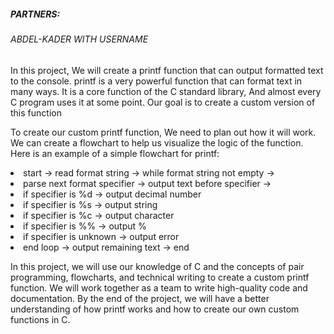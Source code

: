 <h5>PARTNERS:</h5>
<h6>ABDEL-KADER WITH USERNAME</h6>

<p>In this project, We will create a printf function that can output formatted text to the console. printf is a very powerful function that can format text in many ways. It is a core function of the C standard library, And almost every C program uses it at some point. Our goal is to create a custom version of this function</p>

<p>To create our custom printf function, We need to plan out how it will work. We can create a flowchart to help us visualize the logic of the function. Here is an example of a simple flowchart for printf:</p>

<li>start -> read format string -> while format string not empty -></li>
<li>parse next format specifier -> output text before specifier -></li>
<li>if specifier is %d -> output decimal number</li>
<li>if specifier is %s -> output string</li>
<li>if specifier is %c -> output character</li>
<li>if specifier is %% -> output %</li>
<li>if specifier is unknown -> output error</li>
<li>end loop -> output remaining text -> end</li>

<p>

In this project, we will use our knowledge of C and the concepts of pair programming, flowcharts, and technical writing to create a custom printf function. We will work together as a team to write high-quality code and documentation. By the end of the project, we will have a better understanding of how printf works and how to create our own custom functions in C.</p>
